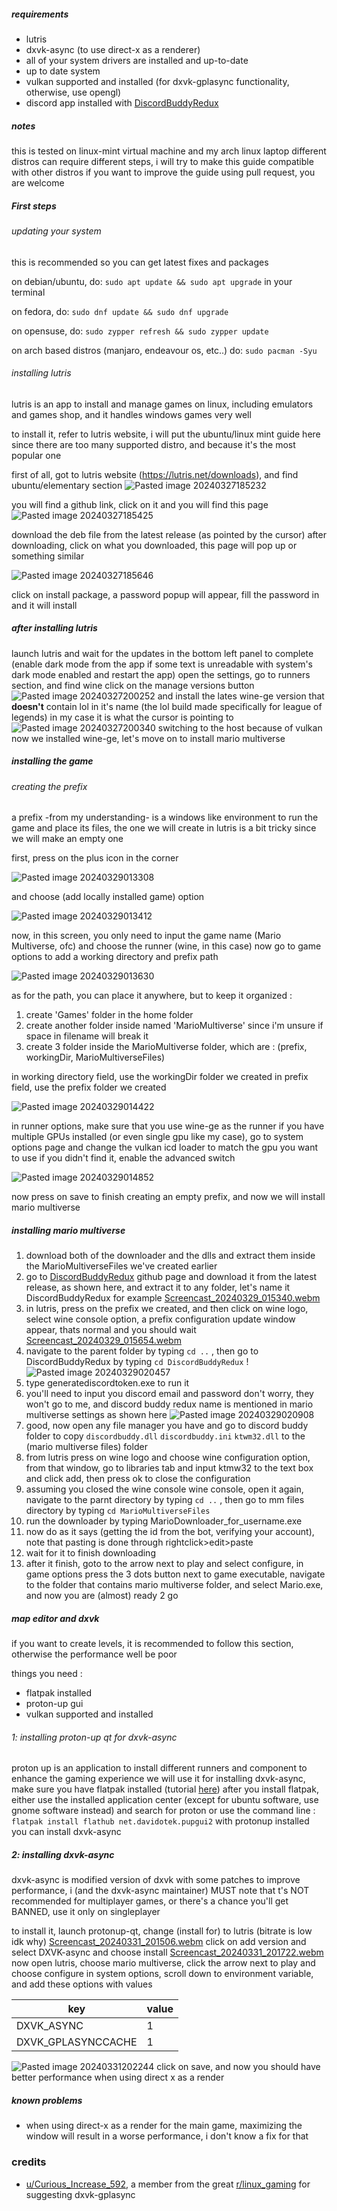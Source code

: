 ##### requirements
- lutris
- dxvk-async (to use direct-x as a renderer)
- all of your system drivers are installed and up-to-date
- up to date system
- vulkan supported and installed (for dxvk-gplasync functionality, otherwise, use opengl)
- discord app installed with [DiscordBuddyRedux](https://github.com/batteryshark/DiscordBuddyRedux)

##### notes
this is tested on linux-mint virtual machine and my arch linux laptop
different distros can require different steps, i will try to make this guide compatible with other distros
if you want to improve the guide using pull request, you are welcome
##### First steps
###### updating your system

this is recommended so you can get latest fixes and packages

on debian/ubuntu, do:
`sudo apt update && sudo apt upgrade`
in your terminal

on fedora, do:
`sudo dnf update && sudo dnf upgrade`

on opensuse, do:
`sudo zypper refresh && sudo zypper update`

on arch based distros (manjaro, endeavour os, etc..) do:
`sudo pacman -Syu`

###### installing lutris

lutris is an app to install and manage games on linux, including emulators and games shop, and it handles windows games very well

to install it, refer to lutris website, i will put the ubuntu/linux mint guide here since there are too many supported distro, and because it's the most popular one

first of all, got to lutris website (https://lutris.net/downloads), and find ubuntu/elementary section
![Pasted image 20240327185232](https://github.com/DaRandomCube/mmOnLinuxGuide/assets/93283139/67e0eb24-8812-4979-90da-b35450617b65)

you will find a github link, click on it and you will find this page
![Pasted image 20240327185425](https://github.com/DaRandomCube/mmOnLinuxGuide/assets/93283139/99bf9009-ccab-4139-ba68-f06e6eaed79a)

download the deb file from the latest release (as pointed by the cursor)
after downloading, click on what you downloaded, this page will pop up or something similar

![Pasted image 20240327185646](https://github.com/DaRandomCube/mmOnLinuxGuide/assets/93283139/85e4751b-dec5-4846-bc82-72cc8ac2eedc)

click on install package, a password popup will appear, fill the password in and it will install

##### after installing lutris

launch lutris and wait for the updates in the bottom left panel to complete
(enable dark mode from the app if some text is unreadable with system's dark mode enabled and restart the app)
open the settings, go to runners section, and find wine
click on the manage versions button
![Pasted image 20240327200252](https://github.com/DaRandomCube/mmOnLinuxGuide/assets/93283139/ded61917-d958-4eb8-b5a5-93b202e4f80a)
and install the lates wine-ge version that **doesn't** contain lol in it's name (the lol build made specifically for league of legends)
in my case it is what the cursor is pointing to
![Pasted image 20240327200340](https://github.com/DaRandomCube/mmOnLinuxGuide/assets/93283139/1ba26fb5-9802-49d9-8be3-3e1beedf401b)
switching to the host because of vulkan
now we installed wine-ge, let's move on to install mario multiverse

##### installing the game

###### creating the prefix

a prefix -from my understanding- is a windows like environment to run the game and place its files, the one we will create in lutris is a bit tricky since we will make an empty one

first, press on the plus icon in the corner

![Pasted image 20240329013308](https://github.com/DaRandomCube/mmOnLinuxGuide/assets/93283139/f27551b6-a1cc-4a05-b561-921ab821f5bb)

and choose (add locally installed game) option

![Pasted image 20240329013412](https://github.com/DaRandomCube/mmOnLinuxGuide/assets/93283139/93e30a15-faca-499a-97ad-4bf8b70a900a)

now, in this screen, you only need to input the game name (Mario Multiverse, ofc) and choose the runner (wine, in this case)
now go to game options to add a working directory and prefix path

![Pasted image 20240329013630](https://github.com/DaRandomCube/mmOnLinuxGuide/assets/93283139/b207a624-ac29-438b-998b-ccb68b44d797)

as for the path, you can place it anywhere, but to keep it organized :
1. create 'Games' folder in the home folder
2. create another folder inside named 'MarioMultiverse' since i'm unsure if space in filename will break it
3. create 3 folder inside the MarioMultiverse folder, which are : (prefix, workingDir, MarioMultiverseFiles)

in working directory field, use the workingDir folder we created
in prefix field, use the prefix folder we created

![Pasted image 20240329014422](https://github.com/DaRandomCube/mmOnLinuxGuide/assets/93283139/85f5873d-e0bf-4b9a-9dff-eeb25afbda80)

in runner options, make sure that you use wine-ge as the runner
if you have multiple GPUs installed (or even single gpu like my case), go to system options page and change the vulkan icd loader to match the gpu you want to use
if you didn't find it, enable the advanced switch

![Pasted image 20240329014852](https://github.com/DaRandomCube/mmOnLinuxGuide/assets/93283139/e6b50f02-372c-4cf4-8bb2-e5486900dc8c)

now press on save to finish creating an empty prefix, and now we will install mario multiverse

##### installing mario multiverse

1. download both of the downloader and the dlls and extract them inside the MarioMultiverseFiles we've created earlier
2. go to [DiscordBuddyRedux](https://github.com/batteryshark/DiscordBuddyRedux) github page and download it from the latest release, as shown here, and extract it to any folder, let's name it DiscordBuddyRedux for example [Screencast_20240329_015340.webm](https://github.com/DaRandomCube/mmOnLinuxGuide/assets/93283139/78e33e20-0f7d-46b4-b8ab-e13d3477a33b)
3. in lutris, press on the prefix we created, and then click on wine logo, select wine console option, a prefix configuration update window appear, thats normal and you should wait [Screencast_20240329_015654.webm](https://github.com/DaRandomCube/mmOnLinuxGuide/assets/93283139/15f10ddf-3379-40a6-a282-4302cea68ea9)
4. navigate to the parent folder by typing `cd ..` , then go to DiscordBuddyRedux by typing `cd DiscordBuddyRedux` !![Pasted image 20240329020457](https://github.com/DaRandomCube/mmOnLinuxGuide/assets/93283139/ec887b76-f825-46d3-a29e-aa61c0ad40ec)
5. type generatediscordtoken.exe to run it
6. you'll need to input you discord email and password don't worry, they won't go to me, and discord buddy redux name is mentioned in mario multiverse settings as shown here ![Pasted image 20240329020908](https://github.com/DaRandomCube/mmOnLinuxGuide/assets/93283139/dcdf6085-1b46-452a-a506-3841fba356ca)
7. good, now open any file manager you have and go to discord buddy folder to copy `discordbuddy.dll` `discordbuddy.ini` `ktwm32.dll` to the (mario multiverse files) folder
8. from lutris press on wine logo and choose wine configuration option, from that window, go to libraries tab and input ktmw32 to the text box and click add, then press ok to close the configuration
9. assuming you closed the wine console wine console, open it again, navigate to the parnt directory by typing `cd ..` , then go to mm files directory by typing `cd MarioMultiverseFiles`
10. run the downloader by typing MarioDownloader_for_username.exe
11. now do as it says (getting the id from the bot, verifying your account), note that pasting is done through rightclick>edit>paste
12. wait for it to finish downloading
13. after it finish, goto to the arrow next to play and select configure, in game options press the 3 dots button next to game executable, navigate to the folder that contains mario multiverse folder, and select Mario.exe, and now you are (almost) ready 2 go

##### map editor and dxvk

if you want to create levels, it is recommended to follow this section, otherwise the performance well be poor

things you need :
- flatpak installed
- proton-up gui
- vulkan supported and installed

###### 1: installing proton-up qt for dxvk-async
 proton up is an application to install different runners and component to enhance the gaming experience we will use it for installing dxvk-async, make sure you have flatpak installed (tutorial [here](https://flatpak.org/setup/))
 after you install flatpak, either use the installed application center (except for ubuntu software, use gnome software instead) and search for proton
 or use the command line :
 `flatpak install flathub net.davidotek.pupgui2`
 with protonup installed you can install dxvk-async
##### 2: installing dxvk-async
dxvk-async is modified version of dxvk with some patches to improve performance, i (and the dxvk-async maintainer) MUST note that t's NOT recommended for multiplayer games, or there's a chance you'll get BANNED, use it only on singleplayer

to install it, launch protonup-qt, change (install for) to lutris  (bitrate is low idk why) [Screencast_20240331_201506.webm](https://github.com/DaRandomCube/mmOnLinuxGuide/assets/93283139/272358ee-81e3-43b8-b1d2-fd7479f3f56b)
click on add version and select DXVK-async and choose install [Screencast_20240331_201722.webm](https://github.com/DaRandomCube/mmOnLinuxGuide/assets/93283139/64a2927b-a51b-46d7-a5c1-f5d3777e7736)
now open lutris, choose mario multiverse, click the arrow next to play and choose configure
in system options, scroll down to environment variable, and add these options with values

| key                | value |
| ------------------ | ----- |
| DXVK_ASYNC         | 1     |
| DXVK_GPLASYNCCACHE | 1     |
![Pasted image 20240331202244](https://github.com/DaRandomCube/mmOnLinuxGuide/assets/93283139/604956eb-50d1-458f-bcd6-9865f7ef6e02)
click on save, and now you should have better performance when using direct x as a render


##### known problems
- when using direct-x as a render for the main game, maximizing the window will result in a worse performance, i don't know a fix for that


### credits
- [u/Curious_Increase_592](https://www.reddit.com/user/Curious_Increase_592/), a member from the great [r/linux_gaming](https://www.reddit.com/r/linux_gaming/) for suggesting dxvk-gplasync
